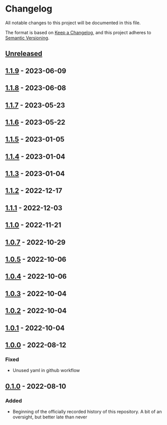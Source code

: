 # Changelog

All notable changes to this project will be documented in this file.

The format is based on [Keep a Changelog](https://keepachangelog.com/en/1.0.0/),
and this project adheres to [Semantic Versioning](https://semver.org/spec/v2.0.0.html).

<!--
Types of Changes:
 - `Added` for new features.
 - `Changed` for changes in existing functionality.
 - `Deprecated` for soon-to-be removed features.
 - `Removed` for now removed features.
 - `Fixed` for any bug fixes.
 - `Security` in case of vulnerabilities.
-->

## [Unreleased]

## [1.1.9] - 2023-06-09

## [1.1.8] - 2023-06-08

## [1.1.7] - 2023-05-23

## [1.1.6] - 2023-05-22

## [1.1.5] - 2023-01-05

## [1.1.4] - 2023-01-04

## [1.1.3] - 2023-01-04

## [1.1.2] - 2022-12-17

## [1.1.1] - 2022-12-03

## [1.1.0] - 2022-11-21

## [1.0.7] - 2022-10-29

## [1.0.5] - 2022-10-06

## [1.0.4] - 2022-10-06

## [1.0.3] - 2022-10-04

## [1.0.2] - 2022-10-04

## [1.0.1] - 2022-10-04

## [1.0.0] - 2022-08-12

### Fixed

-   Unused yaml in github workflow

## [0.1.0] - 2022-08-10

### Added

-   Beginning of the officially recorded history of this repository. A bit of an oversight, but better late than never

[Unreleased]: https://github.com/KnightHacks/knighthacks_users/compare/1.1.9...HEAD

[1.1.9]: https://github.com/KnightHacks/knighthacks_users/compare/1.1.8...1.1.9

[1.1.8]: https://github.com/KnightHacks/knighthacks_users/compare/1.1.7...1.1.8

[1.1.7]: https://github.com/KnightHacks/knighthacks_users/compare/1.1.6...1.1.7

[1.1.6]: https://github.com/KnightHacks/knighthacks_users/compare/1.1.5...1.1.6

[1.1.5]: https://github.com/KnightHacks/knighthacks_users/compare/1.1.3...1.1.5

[1.1.4]: https://github.com/KnightHacks/knighthacks_users/compare/1.1.3...1.1.4

[1.1.3]: https://github.com/KnightHacks/knighthacks_users/compare/1.1.2...1.1.3

[1.1.2]: https://github.com/KnightHacks/knighthacks_users/compare/1.1.1...1.1.2

[1.1.1]: https://github.com/KnightHacks/knighthacks_users/compare/1.1.0...1.1.1

[1.1.0]: https://github.com/KnightHacks/knighthacks_users/compare/1.0.7...1.1.0

[1.0.7]: https://github.com/KnightHacks/knighthacks_users/compare/1.0.5...1.0.7

[1.0.5]: https://github.com/KnightHacks/knighthacks_users/compare/1.0.4...1.0.5

[1.0.4]: https://github.com/KnightHacks/knighthacks_users/compare/1.0.3...1.0.4

[1.0.3]: https://github.com/KnightHacks/knighthacks_users/compare/1.0.2...1.0.3

[1.0.2]: https://github.com/KnightHacks/knighthacks_users/compare/1.0.1...1.0.2

[1.0.1]: https://github.com/KnightHacks/knighthacks_users/compare/1.0.0...1.0.1

[1.0.0]: https://github.com/KnightHacks/knighthacks_users/compare/0.1.0...1.0.0

[0.1.0]: https://github.com/KnightHacks/knighthacks_users/compare/c3f06c750c0a74853b9734f819c573b671859df6...0.1.0
